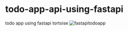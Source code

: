 # todo-app-api-using-fastapi
todo app using fastapi tortoise
![fastapitodoapp](https://github.com/user-attachments/assets/2e5a5478-681c-4be1-95d0-b177999177ab)
